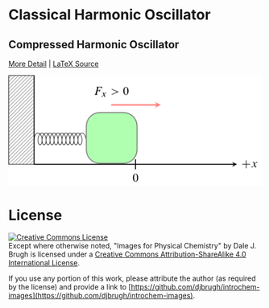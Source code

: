 # Classical Harmonic Oscillator

## Compressed Harmonic Oscillator
[More Detail](harmonic-oscillator-compressed/Readme.md) | [LaTeX Source](harmonic-oscillator-compressed/harmonic-oscillator-compressed.tex)

![harmonic-oscillator-compressed](harmonic-oscillator-compressed/harmonic-oscillator-compressed.png)

# License

[![Creative Commons License][image-1]][1]  
Except where otherwise noted, "Images for Physical Chemistry" by Dale J. Brugh is licensed under a [Creative Commons Attribution-ShareAlike 4.0 International License][1]. 

If you use any portion of this work, please attribute the author (as required by the license) and provide a link to [https://github.com/djbrugh/introchem-images](https://github.com/djbrugh/introchem-images). 

[1]:    http://creativecommons.org/licenses/by-sa/4.0/

[image-1]:  https://i.creativecommons.org/l/by-sa/4.0/88x31.png